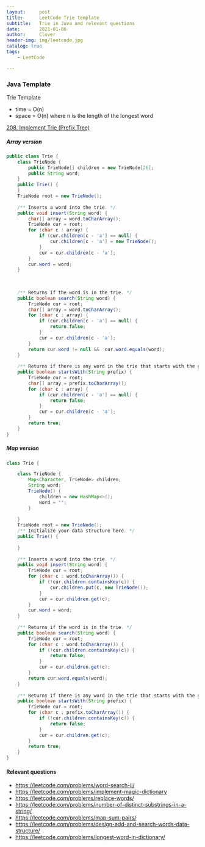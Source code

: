 ```yaml
---
layout:     post
title:      LeetCode Trie template
subtitle:   Trie in Java and relevant questions
date:       2021-01-06
author:     Clover
header-img: img/leetcode.jpg
catalog: true
tags:
    - LeetCode

---
```


### Java Template
Trie Template

- time = O(n)
- space = O(n) where n is the length of the longest word

[208. Implement Trie (Prefix Tree)](https://leetcode.com/problems/implement-trie-prefix-tree/)

##### Array version

```java
public class Trie {
    class TrieNode {
        public TrieNode[] children = new TrieNode[26];
        public String word;
    }
    public Trie() {
    }
    TrieNode root = new TrieNode();
    
    /** Inserts a word into the trie. */
    public void insert(String word) {
        char[] array = word.toCharArray();
        TrieNode cur = root;
        for (char c : array) {
            if (cur.children[c - 'a'] == null) {
                cur.children[c - 'a'] = new TrieNode();
            }
            cur = cur.children[c - 'a'];
        }
        cur.word = word;
    }
    
    
    
    /** Returns if the word is in the trie. */
    public boolean search(String word) {
        TrieNode cur = root;
        char[] array = word.toCharArray();
        for (char c : array) {
            if (cur.children[c - 'a'] == null) {
                return false;
            }
            cur = cur.children[c - 'a'];
        }
        return cur.word != null &&  cur.word.equals(word);
    }
    
    /** Returns if there is any word in the trie that starts with the given prefix. */
    public boolean startsWith(String prefix) {
        TrieNode cur = root;
        char[] array = prefix.toCharArray();
        for (char c : array) {
            if (cur.children[c - 'a'] == null) {
                return false;
            }
            cur = cur.children[c - 'a'];
        }
        return true;
    }
}
```

##### Map version

```java
class Trie {

    class TrieNode {
        Map<Character, TrieNode> children;
        String word;
        TrieNode() {
            children = new HashMap<>();
            word = "";
        }
        
    }
    TrieNode root = new TrieNode();
    /** Initialize your data structure here. */
    public Trie() {
        
    }
    
    /** Inserts a word into the trie. */
    public void insert(String word) {
        TrieNode cur = root;
        for (char c : word.toCharArray()) {
            if (!cur.children.containsKey(c)) {
                cur.children.put(c, new TrieNode());
            }
            cur = cur.children.get(c);
        }
        cur.word = word;
    }
    
    /** Returns if the word is in the trie. */
    public boolean search(String word) {
        TrieNode cur = root;
        for (char c : word.toCharArray()) {
            if (!cur.children.containsKey(c)) {
                return false;
            }
            cur = cur.children.get(c);
        }
        return cur.word.equals(word);
    }
    
    /** Returns if there is any word in the trie that starts with the given prefix. */
    public boolean startsWith(String prefix) {
        TrieNode cur = root;
        for (char c : prefix.toCharArray()) {
            if (!cur.children.containsKey(c)) {
                return false;
            }
            cur = cur.children.get(c);
        }
        return true;
    }
}

```

#### Relevant questions

* https://leetcode.com/problems/word-search-ii/
* https://leetcode.com/problems/implement-magic-dictionary
* https://leetcode.com/problems/replace-words/
* https://leetcode.com/problems/number-of-distinct-substrings-in-a-string/
* https://leetcode.com/problems/map-sum-pairs/
* https://leetcode.com/problems/design-add-and-search-words-data-structure/
* https://leetcode.com/problems/longest-word-in-dictionary/
